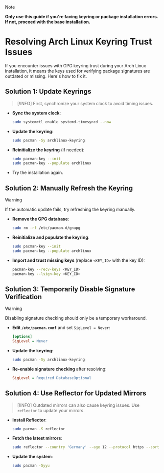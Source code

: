 > [!NOTE]
> **Only use this guide if you're facing keyring or package installation errors. If not, proceed with the base installation.**

# Resolving Arch Linux Keyring Trust Issues

If you encounter issues with GPG keyring trust during your Arch Linux installation, it means the keys used for verifying package signatures are outdated or missing. Here's how to fix it.

## **Solution 1: Update Keyrings**

> [!INFO]
> First, synchronize your system clock to avoid timing issues.

- **Sync the system clock**:

    ```sh
    sudo systemctl enable systemd-timesyncd --now
    ```

- **Update the keyring**:

   ```sh
   sudo pacman -Sy archlinux-keyring
   ```

- **Reinitialize the keyring** (if needed):

   ```sh
   sudo pacman-key --init
   sudo pacman-key --populate archlinux
   ```

- Try the installation again.

## **Solution 2: Manually Refresh the Keyring**

> [!WARNING]
> If the automatic update fails, try refreshing the keyring manually.

- **Remove the GPG database**:

   ```sh
   sudo rm -rf /etc/pacman.d/gnupg
   ```

- **Reinitialize and populate the keyring**:

   ```sh
   sudo pacman-key --init
   sudo pacman-key --populate archlinux
   ```

- **Import and trust missing keys** (replace `<KEY_ID>` with the key ID):

   ```sh
   pacman-key --recv-keys <KEY_ID>
   pacman-key --lsign-key <KEY_ID>
   ```

## **Solution 3: Temporarily Disable Signature Verification**

> [!WARNING]
> Disabling signature checking should only be a temporary workaround.

- **Edit `/etc/pacman.conf`** and set `SigLevel = Never`:

   ```ini
   [options]
   SigLevel = Never
   ```

- **Update the keyring**:

   ```sh
   sudo pacman -Sy archlinux-keyring
   ```

- **Re-enable signature checking** after resolving:

   ```ini
   SigLevel = Required DatabaseOptional
   ```

## **Solution 4: Use Reflector for Updated Mirrors**

> [!INFO]
> Outdated mirrors can also cause keyring issues. Use `reflector` to update your mirrors.

- **Install Reflector**:

   ```sh
   sudo pacman -S reflector
   ```

- **Fetch the latest mirrors**:

   ```sh
   sudo reflector --country 'Germany' --age 12 --protocol https --sort rate --save /etc/pacman.d/mirrorlist
   ```

- **Update the system**:

   ```sh
   sudo pacman -Syyu
   ```